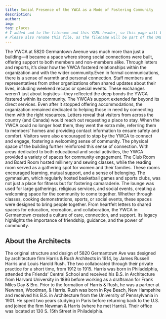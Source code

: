 ```yaml
---
title: Social Presence of the YWCA as a Mode of Fostering Community
description:
author:
img:
tag: places
# I added .md to the filename and this YAML header, so this page will build as part of the site.
# Please also rename this file, as the filename will be part of the URL for this page.
---
```


The YWCA at 5820 Germantown Avenue was much more than just a building—it became a space where strong social connections were built, offering support to both members and non-members alike. Through letters and reports, it’s clear how the YWCA fostered relationships within the organization and with the wider community.Even in formal communications, there is a sense of warmth and personal connection. Staff members and representatives from other organizations often shared updates about their lives, including weekend recaps or special events. These exchanges weren’t just about logistics—they reflected the deep bonds the YWCA fostered within its community. The YWCA’s support extended far beyond its direct services. Even after it stopped offering accommodations, the organization remained dedicated to helping those in need by connecting them with the right resources. Letters reveal that visitors from across the country (and Canada) would reach out requesting a place to stay. When the YWCA could no longer host them, they went the extra mile, referring them to members' homes and providing contact information to ensure safety and comfort. Visitors were also encouraged to stop by the YWCA to connect and engage, fostering a welcoming sense of community. The physical space of the building further reinforced this sense of connection. With areas dedicated to both educational and social activities, the YWCA provided a variety of spaces for community engagement. The Club Room and Board Room hosted millinery and sewing classes, while the reading room served as a gathering spot for women and their families. These rooms encouraged learning, mutual support, and a sense of belonging. The gymnasium, which regularly hosted basketball games and sports clubs, was not just a place for fitness but for fostering camaraderie. The lounge was used for large gatherings, religious services, and social events, creating a welcoming space for the community to come together. Whether through classes, cooking demonstrations, sports, or social events, these spaces were designed to bring people together. From heartfelt letters to shared spaces for education, recreation, and collaboration, the YWCA in Germantown created a culture of care, connection, and support. Its legacy highlights the importance of friendship, guidance, and the power of community.

## About the Architects
The original structure and design of 5820 Germantown Ave was designed by architecture firm Harris & Rush Architects in 1914, by James Russell Harris and Louis Harold Rush. The two collaborated through their private practice for a short time, from 1912 to 1915. Harris was born in Philadelphia, attended the Friends’ Central School and received his B.S. in Architecture from Harvard University in 1896 before working as a draftsman for Frank Miles Day & Bro. Prior to the formation of Harris & Rush, he was a partner at Newman, Woodman, & Harris. Rush was born in Rye Beach, New Hampshire and received his B.S. in Architecture from the University of Pennsylvania in 1901. He spent two years studying in Paris before returning back to the U.S. and joined the firm Newman & Harris (where he met Harris). Their office was located at 130 S. 15th Street in Philadelphia. 

